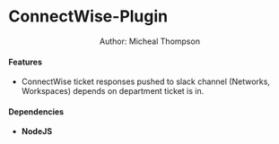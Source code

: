 
<p align="center">
  <h1>ConnectWise-Plugin</h1>
</p>
<p align="center" title="Author">
  Author: Micheal Thompson
</p>

#### Features
 - ConnectWise ticket responses pushed to slack channel (Networks, Workspaces) depends on department ticket is in.

#### Dependencies 
 * **NodeJS**
